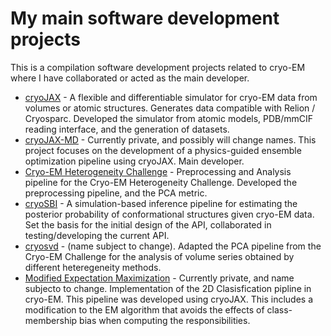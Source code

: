 # My main software development projects
This is a compilation software development projects related to cryo-EM where I have collaborated or acted as the main developer.

* [cryoJAX](https://github.com/mjo22/cryojax) - A flexible and differentiable simulator for cryo-EM data from volumes or atomic structures. Generates data compatible with Relion / Cryosparc. Developed the simulator from atomic models, PDB/mmCIF reading interface, and the generation of datasets.
* [cryoJAX-MD](https://github.com/DSilva27/cryo_MD) - Currently private, and possibly will change names. This project focuses on the development of a physics-guided ensemble optimization pipeline using cryoJAX. Main developer.
* [Cryo-EM Heterogeneity Challenge](https://github.com/flatironinstitute/Cryo-EM-Heterogeneity-Challenge-1) - Preprocessing and Analysis pipeline for the Cryo-EM Heterogeneity Challenge. Developed the preprocessing pipeline, and the PCA metric.
* [cryoSBI](https://github.com/flatironinstitute/cryoSBI) - A simulation-based inference pipeline for estimating the posterior probability of conformational structures given cryo-EM data. Set the basis for the initial design of the API, collaborated in testing/developing the current API.
* [cryosvd](https://github.com/flatironinstitute/cryosvd) - (name subject to change). Adapted the PCA pipeline from the Cryo-EM Challenge for the analysis of volume series obtained by different heteregeneity methods.
* [Modified Expectation Maximization](https://github.com/DSilva27/em_variation) - Currently private, and name subjecto to change. Implementation of the 2D Clasisfication pipline in cryo-EM. This pipeline was developed using cryoJAX. This includes a modification to the EM algorithm that avoids the effects of class-membership bias when computing the responsibilities.
